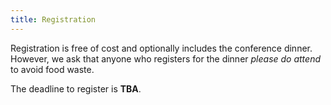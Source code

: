 ```yaml
---
title: Registration
---
```


Registration is free of cost and optionally includes the conference dinner. 
However, we ask that anyone who registers for the dinner _please do attend_ to avoid food waste.

<!--
To register, please use one of the following two Google forms depending on whether you plan to attend on-site or online.

* [On-site registration form](https://docs.google.com/forms/d/e/1FAIpQLScjVX6AeVEvF9R-0TXHsR97ZAE6CS7U3_YWVDHBTJzW7qoN3w/viewform)
* [Online registration form](https://docs.google.com/forms/d/1L-Z6dtMOz3xMztTnTixREY7UjtQcL21i6fcLP9Huha4/viewform)
-->

The deadline to register is **TBA**.

